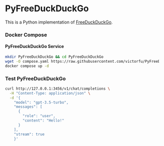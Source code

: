 # PyFreeDuckDuckGo

This is a Python implementation of [FreeDuckDuckGo](https://github.com/missuo/FreeDuckDuckGo/tree/main).

### Docker Compose

#### PyFreeDuckDuckGo Service

```bash
mkdir PyFreeDuckDuckGo && cd PyFreeDuckDuckGo
wget -O compose.yaml https://raw.githubusercontent.com/victorfu/PyFreeDuckDuckGo/main/compose.yaml
docker compose up -d
```

### Test PyFreeDuckDuckGo

```bash
curl http://127.0.0.1:3456/v1/chat/completions \
  -H "Content-Type: application/json" \
  -d '{
    "model": "gpt-3.5-turbo",
    "messages": [
      {
        "role": "user",
        "content": "Hello!"
      }
    ],
    "stream": true
    }'
```

